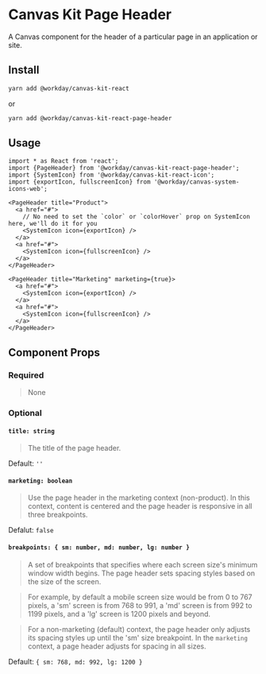 # Canvas Kit Page Header

A Canvas component for the header of a particular page in an application or site.

## Install

```sh
yarn add @workday/canvas-kit-react
```

or

```sh
yarn add @workday/canvas-kit-react-page-header
```

## Usage

```tsx
import * as React from 'react';
import {PageHeader} from '@workday/canvas-kit-react-page-header';
import {SystemIcon} from '@workday/canvas-kit-react-icon';
import {exportIcon, fullscreenIcon} from '@workday/canvas-system-icons-web';

<PageHeader title="Product">
  <a href="#">
    // No need to set the `color` or `colorHover` prop on SystemIcon here, we'll do it for you
    <SystemIcon icon={exportIcon} />
  </a>
  <a href="#">
    <SystemIcon icon={fullscreenIcon} />
  </a>
</PageHeader>

<PageHeader title="Marketing" marketing={true}>
  <a href="#">
    <SystemIcon icon={exportIcon} />
  </a>
  <a href="#">
    <SystemIcon icon={fullscreenIcon} />
  </a>
</PageHeader>
```

## Component Props

### Required

> None

### Optional

#### `title: string`

> The title of the page header.

Default: `''`

#### `marketing: boolean`

> Use the page header in the marketing context (non-product). In this context, content is centered
> and the page header is responsive in all three breakpoints.

Defalut: `false`

#### `breakpoints: { sm: number, md: number, lg: number }`

> A set of breakpoints that specifies where each screen size's minimum window width begins. The page
> header sets spacing styles based on the size of the screen.

> For example, by default a mobile screen size would be from 0 to 767 pixels, a 'sm' screen is from
> 768 to 991, a 'md' screen is from 992 to 1199 pixels, and a 'lg' screen is 1200 pixels and beyond.

> For a non-marketing (default) context, the page header only adjusts its spacing styles up until
> the 'sm' size breakpoint. In the `marketing` context, a page header adjusts for spacing in all
> sizes.

Default: `{ sm: 768, md: 992, lg: 1200 }`
